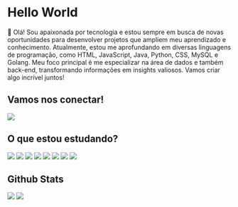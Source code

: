 # Hello World

👋 Olá! Sou apaixonada por tecnologia e estou sempre em busca de novas oportunidades para desenvolver projetos que ampliem meu aprendizado e conhecimento. Atualmente, estou me aprofundando em diversas linguagens de programação, como HTML, JavaScript, Java, Python, CSS, MySQL e Golang. Meu foco principal é me especializar na área de dados e também back-end, transformando informações em insights valiosos. Vamos criar algo incrível juntos!

## Vamos nos conectar!
<a href="https://www.linkedin.com/in/isabela-menezes-9189b4206/">
<img src="https://a11ybadges.com/badge?logo=linkedin"/>
</a>

## O que estou estudando?
<img src="https://a11ybadges.com/badge?logo=html5"/>
<img src="https://a11ybadges.com/badge?logo=javascript"/>
<img src="https://a11ybadges.com/badge?logo=css3"/>
<img src="https://a11ybadges.com/badge?logo=mysql"/>
<img src="https://a11ybadges.com/badge?logo=python"/>
<img src="https://a11ybadges.com/badge?logo=go"/>
<img src="https://a11ybadges.com/badge?logo=powerbi"/>
<img src="https://a11ybadges.com/badge?logo=looker"/>

## Github Stats
<img src="https://github-readme-stats.vercel.app/api?username=isaamib&show_icons=true&theme=default"/>
<img src="https://github-readme-stats.vercel.app/api/top-langs/?username=isaamib&layout=compact"/>